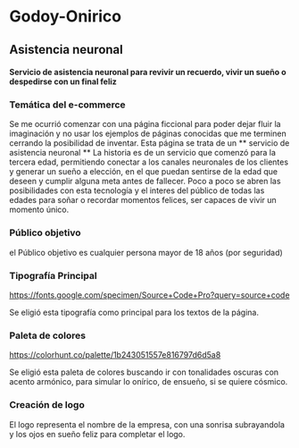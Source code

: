 # Godoy-Onirico
## Asistencia neuronal
#### Servicio de asistencia neuronal para revivir un recuerdo, vivir un sueño o despedirse con un final feliz


### Temática del e-commerce
Se me ocurrió comenzar con una página ficcional para poder dejar fluir la imaginación y no
usar los ejemplos de páginas conocidas que me terminen cerrando la posibilidad de inventar.
Esta página se trata de un ** servicio de asistencia neuronal ** 
La historia es de un servicio que comenzó para la tercera edad, permitiendo conectar a los 
canales neuronales de los clientes y generar un sueño a elección, en el que puedan sentirse
de la edad que deseen y cumplir alguna meta antes de fallecer. Poco a poco se abren
las posibilidades con esta tecnología y el interes del público de todas las edades para soñar o 
recordar momentos felices, ser capaces de vivir un momento único.

### Público objetivo
el Público objetivo es cualquier persona mayor de 18 años (por seguridad) 

### Tipografía Principal

https://fonts.google.com/specimen/Source+Code+Pro?query=source+code

Se eligió esta tipografía como principal para los textos de la página. 

### Paleta de colores

https://colorhunt.co/palette/1b243051557e816797d6d5a8

Se eligió esta paleta de colores buscando ir con tonalidades oscuras con acento armónico, para simular lo onírico, de ensueño, si se quiere cósmico.

### Creación de logo

El logo representa el nombre de la empresa, con una sonrisa subrayandola y los ojos en sueño feliz para completar el logo.

